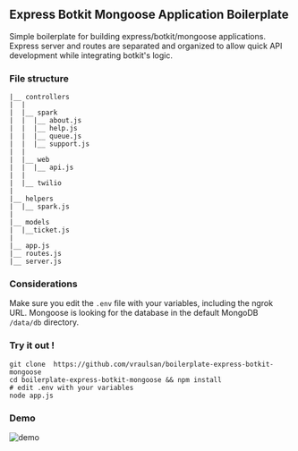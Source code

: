 ## Express Botkit Mongoose Application Boilerplate
Simple boilerplate for building express/botkit/mongoose applications.
Express server and routes are separated and organized to allow quick API development while integrating botkit's logic.

### File structure
```
|__ controllers
|  |
|  |__ spark
|  |  |__ about.js
|  |  |__ help.js
|  |  |__ queue.js
|  |  |__ support.js
|  |
|  |__ web
|  |  |__ api.js
|  |
|  |__ twilio
|
|__ helpers
|  |__ spark.js
|
|__ models
|  |__ticket.js
|
|__ app.js
|__ routes.js
|__ server.js
```

### Considerations
Make sure you edit the `.env` file with your variables, including the ngrok URL.
Mongoose is looking for the database in the default MongoDB `/data/db` directory.

### Try it out !
```
git clone  https://github.com/vraulsan/boilerplate-express-botkit-mongoose
cd boilerplate-express-botkit-mongoose && npm install
# edit .env with your variables
node app.js
```

### Demo

![demo](https://i.imgur.com/KJ0Z1gi.gif)

